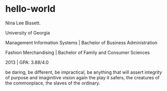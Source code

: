 hello-world
===========

Nina Lee Bissett. 

University of Georgia 

Management Information Systems | Bachelor of Business Administration

Fashion Merchandising | Bachelor of Family and Consumer Sciences

2013 | GPA: 3.88/4.0

be daring, be different, be impractical, be anything that will assert integrity of purpose and imaginitive vision again the play it safers, the creatures of the commonplace, the slaves of the ordinary. 
